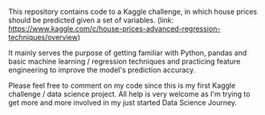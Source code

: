 This repository contains code to a Kaggle challenge, in which house prices should be predicted given a set of variables.
(link: https://www.kaggle.com/c/house-prices-advanced-regression-techniques/overview)

It mainly serves the purpose of getting familiar with Python, pandas and basic machine learning / regression techniques and practicing feature engineering to improve the model's prediction accuracy.

Please feel free to comment on my code since this is my first Kaggle challenge / data science project. All help is very welcome as I'm trying to get more and more involved in my just started Data Science Journey.
